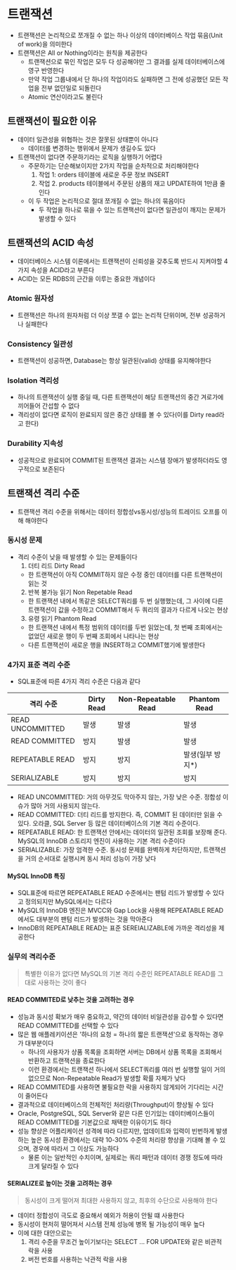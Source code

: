 # 트랜잭션

- 트랜잭션은 논리적으로 쪼개질 수 없는 하나 이상의 데이터베이스 작업 묶음(Unit of work)을 의미한다
- 트랜잭션은 All or Nothing이라는 원칙을 제공한다
  - 트랜잭션으로 묶인 작업은 모두 다 성공해야만 그 결과를 실제 데이터베이스에 영구 반영한다
  - 만약 작업 그룹내에서 단 하나의 작업이라도 실패하면 그 전에 성공했던 모든 작업을 전부 없던일로 되돌린다
  - Atomic 연산이라고도 불린다

## 트랜잭션이 필요한 이유

- 데이터 일관성을 위협하는 것은 잘못된 상태뿐이 아니다
  - 데이터를 변경하는 행위에서 문제가 생길수도 있다
- 트랜잭션이 없다면 주문하기라는 로직을 실행하기 어렵다
  - 주문하기는 단순해보이지만 2가지 작업을 순차적으로 처리해야한다
    1. 작업 1: orders 테이블에 새로운 주문 정보 INSERT
    2. 작업 2. products 테이블에서 주문된 상품의 재고 UPDATE하여 1만큼 줄인다
  - 이 두 작업은 논리적으로 절대 쪼개질 수 없는 하나의 묶음이다
    - 두 작업을 하나로 묶을 수 있는 트랜잭션이 없다면 일관성이 깨지는 문제가 발생할 수 있다

## 트랜잭션의 ACID 속성

- 데이터베이스 시스템 이론에서는 트랜잭션이 신뢰성을 갖추도록 반드시 지켜야할 4가지 속성을 ACID라고 부른다
- ACID는 모든 RDBS의 근간을 이루는 중요한 개념이다

### Atomic 원자성

- 트랜잭션은 하나의 원자처럼 더 이상 쪼갤 수 없는 논리적 단위이며, 전부 성공하거나 실패한다

### Consistency 일관성

- 트랜잭션이 성공하면, Database는 항상 일관된(valid) 상태를 유지해야한다

### Isolation 격리성

- 하나의 트랜잭션이 실행 중일 때, 다른 트랜잭션이 해당 트랜잭션의 중간 겨로가에 끼어들어 간섭할 수 없다
- 격리성이 없다면 로직이 완료되지 않은 중간 상태를 볼 수 있다(이를 Dirty read라고 한다)

### Durability 지속성

- 성공적으로 완료되어 COMMIT된 트랜잭션 결과는 시스템 장애가 발생하더라도 영구적으로 보존된다


## 트랜잭션 격리 수준

- 트랜잭션 격리 수준을 위해서는 데이터 정합성vs동시성/성능의 트레이드 오프를 이해 해야한다
  
### 동시성 문제

- 격리 수준이 낮을 때 발생할 수 있는 문제들이다
  1. 더티 리드 Dirty Read
    - 한 트랜잭션이 아직 COMMIT하지 않은 수정 중인 데이터를 다른 트랜잭션이 읽는 것
  2. 반복 불가능 읽기 Non Repetable Read
    - 한 트랜잭션 내에서 똑같은 SELECT쿼리를 두 번 실행했는데, 그 사이에 다른 트랜잭션이 값을 수정하고 COMMIT해서 두 쿼리의 결과가 다르게 나오는 현상
  3. 유령 읽기 Phantom Read
    - 한 트랜잭션 내에서 특정 범위의 데이터를 두번 읽었는데, 첫 번째 조회에서는 없었던 새로운 행이 두 번째 조회에서 나타나는 현상
    - 다른 트랜잭션이 새로운 행을 INSERT하고 COMMIT했기에 발생한다

### 4가지 표준 격리 수준

- SQL표준에 따른 4가지 격리 수준은 다음과 같다

| 격리 수준          | Dirty Read | Non-Repeatable Read | Phantom Read   |
|---------------------|------------|---------------------|----------------|
| READ UNCOMMITTED    | 발생       | 발생                | 발생           |
| READ COMMITTED      | 방지       | 발생                | 발생           |
| REPEATABLE READ     | 방지       | 방지                | 발생(일부 방지*) |
| SERIALIZABLE        | 방지       | 방지                | 방지           |

- READ UNCOMMITTED: 거의 아무것도 막아주지 않는, 가장 낮은 수준. 정합성 이슈가 많아 거의 사용되지 않는다.
- READ COMMITTED: 더티 리드를 방지한다. 즉, COMMIT 된 데이터만 읽을 수 있다. 오라클, SQL Server 등 많은 데이터베이스의 기본 격리 수준이다.
- REPEATABLE READ: 한 트랜잭션 안에서는 데이터의 일관된 조회를 보장해 준다. MySQL의 InnoDB 스토리지 엔진이 사용하는 기본 격리 수준이다
- SERIALIZABLE: 가장 엄격한 수준. 동시성 문제를 완벽하게 차단하지만, 트랜잭션을 거의 순서대로 실행시켜 동시 처리 성능이 가장 낮다

#### MySQL InnoDB 특징

- SQL표준에 따르면 REPEATABLE READ 수준에서는 팬텀 리드가 발생할 수 있다고 정의되지만 MySQL에서는 다르다
- MySQL의 InnoDB 엔진은 MVCC와 Gap Lock을 사용해 REPEATABLE READ에서도 대부분의 팬텀 리드가 발생하는 것을 막아준다
- InnoDB의 REPEATABLE READ는 표준 SEREIALIZABLE에 가까운 격리성을 제공한다

### 실무의 격리수준

> 특별한 이유가 없다면 MySQL의 기본 격리 수준인 REPEATABLE READ를 그대로 사용하는 것이 좋다

#### READ COMMITED로 낮추는 것을 고려하는 경우

- 성능과 동시성 확보가 매우 중요하고, 약간의 데이터 비일관성을 감수할 수 있다면 READ COMMITTED를 선택할 수 있다
- 많은 웹 애플레키이션은 '하나의 요청 = 하나의 짧은 트랜잭션'으로 동작하는 경우가 대부분이다
  - 하나의 사용자가 상품 목록을 조회하면 서버는 DB에서 상품 목록을 조회해서 반환하고 트랜잭션을 종료한다
  - 이런 환경에서는 트랜잭션 하나에서 SELECT쿼리를 여러 번 실행할 일이 거의 없으므로 Non-Repeatable Read가 발생할 확률 자체가 낮다
- READ COMMITED를 사용하면 불필요한 락을 사용하지 않게되어 기다리는 시간이 줄어든다
- 결과적으로 데이터베이스의 전체적인 처리량(Throughput)이 향상될 수 있다
- Oracle, PostgreSQL, SQL Server와 같은 다른 인기있는 데이터베이스들이 READ COMMITTED를 기본값으로 채택한 이유이기도 하다
- 성능 향상은 어플리케이션 성격에 따라 다르지만, 업데이트와 입력이 빈번하게 발생하는 높은 동시성 환경에서는 대략 10-30% 수준의 처리량 향상을 기대해 볼 수 있으며, 경우에 따라서 그 이상도 가능하다
  - 물론 이는 일반적인 수치이며, 실제로는 쿼리 패턴과 데이터 경쟁 정도에 따라 크게 달라질 수 있다

#### SERIALIZE로 높이는 것을 고려하는 경우

> 동시성이 크게 떨어져 최대한 사용하지 않고, 최후의 수단으로 사용해야 한다

- 데이터 정합성이 극도로 중요해서 예외가 허용이 안될 떄 사용한다
- 동시성이 현저히 떨어져서 시스템 전체 성능에 병목 될 가능성이 매우 높다
- 이에 대한 대안으로는
  1. 격리 수준을 무조건 높이기보다는 SELECT ... FOR UPDATE와 같은 비관적 락을 사용
  2. 버전 번호를 사용하는 낙관적 락을 사용
